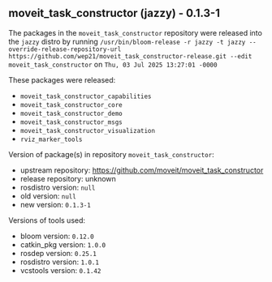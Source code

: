## moveit_task_constructor (jazzy) - 0.1.3-1

The packages in the `moveit_task_constructor` repository were released into the `jazzy` distro by running `/usr/bin/bloom-release -r jazzy -t jazzy --override-release-repository-url https://github.com/wep21/moveit_task_constructor-release.git --edit moveit_task_constructor` on `Thu, 03 Jul 2025 13:27:01 -0000`

These packages were released:
- `moveit_task_constructor_capabilities`
- `moveit_task_constructor_core`
- `moveit_task_constructor_demo`
- `moveit_task_constructor_msgs`
- `moveit_task_constructor_visualization`
- `rviz_marker_tools`

Version of package(s) in repository `moveit_task_constructor`:

- upstream repository: https://github.com/moveit/moveit_task_constructor
- release repository: unknown
- rosdistro version: `null`
- old version: `null`
- new version: `0.1.3-1`

Versions of tools used:

- bloom version: `0.12.0`
- catkin_pkg version: `1.0.0`
- rosdep version: `0.25.1`
- rosdistro version: `1.0.1`
- vcstools version: `0.1.42`


